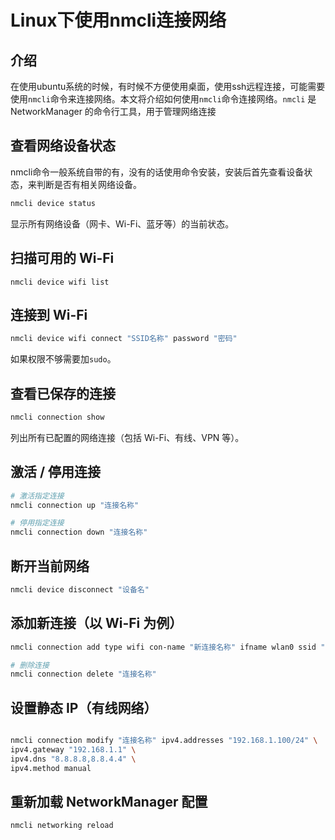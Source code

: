 # Linux下使用nmcli连接网络

## 介绍
在使用ubuntu系统的时候，有时候不方便使用桌面，使用ssh远程连接，可能需要使用`nmcli`命令来连接网络。本文将介绍如何使用`nmcli`命令连接网络。`nmcli` 是 NetworkManager 的命令行工具，用于管理网络连接

## 查看网络设备状态
nmcli命令一般系统自带的有，没有的话使用命令安装，安装后首先查看设备状态，来判断是否有相关网络设备。
```bash
nmcli device status
```
显示所有网络设备（网卡、Wi-Fi、蓝牙等）的当前状态。

## 扫描可用的 Wi-Fi
```
nmcli device wifi list
```

## 连接到 Wi-Fi
```bash 
nmcli device wifi connect "SSID名称" password "密码"
```
如果权限不够需要加`sudo`。

## 查看已保存的连接
```bash
nmcli connection show
```
列出所有已配置的网络连接（包括 Wi-Fi、有线、VPN 等）。

## 激活 / 停用连接
```bash
# 激活指定连接
nmcli connection up "连接名称"

# 停用指定连接
nmcli connection down "连接名称"
```
## 断开当前网络
```bash
nmcli device disconnect "设备名"
```

## 添加新连接（以 Wi-Fi 为例）
```bash
nmcli connection add type wifi con-name "新连接名称" ifname wlan0 ssid "SSID名称"

# 删除连接
nmcli connection delete "连接名称"
```
## 设置静态 IP（有线网络）
```bash 

nmcli connection modify "连接名称" ipv4.addresses "192.168.1.100/24" \
ipv4.gateway "192.168.1.1" \
ipv4.dns "8.8.8.8,8.8.4.4" \
ipv4.method manual
```

## 重新加载 NetworkManager 配置
```bash
nmcli networking reload
```